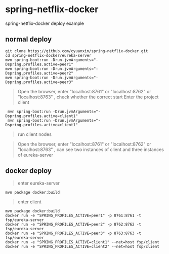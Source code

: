 # spring-netflix-docker
spring-netflix-docker deploy example

## normal deploy
```
git clone https://github.com/cyuanxin/spring-netflix-docker.git
cd spring-netflix-docker/eureka-server
mvn spring-boot:run -Drun.jvmArguments="-Dspring.profiles.active=peer1"
mvn spring-boot:run -Drun.jvmArguments="-Dspring.profiles.active=peer2"
mvn spring-boot:run -Drun.jvmArguments="-Dspring.profiles.active=peer3"
```

> Open the browser, enter "localhost:8761" or "localhost:8762" or "localhost:8763"  , check whether the correct start
> Enter the project client
```
 mvn spring-boot:run -Drun.jvmArguments="-Dspring.profiles.active=client1"
 mvn spring-boot:run -Drun.jvmArguments="-Dspring.profiles.active=client1"
  ```
 > run client nodes

 > Open the browser, enter "localhost:8761" or "localhost:8762" or "localhost:8763"  , can see two instances of client and three instances of eureka-server

## docker deploy
> enter eureka-server
  ```
mvn package docker:build
  ```
> enter client
```
mvn package docker:build
docker run -e "SPRING_PROFILES_ACTIVE=peer1" -p 8761:8761 -t fsp/eureka-server
docker run -e "SPRING_PROFILES_ACTIVE=peer2" -p 8762:8762 -t fsp/eureka-server
docker run -e "SPRING_PROFILES_ACTIVE=peer3" -p 8763:8763 -t fsp/eureka-server
docker run -e "SPRING_PROFILES_ACTIVE=client1" --net=host fsp/client
docker run -e "SPRING_PROFILES_ACTIVE=client2" --net=host fsp/client
```
